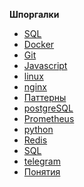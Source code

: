 **Шпоргалки**

<ul>
    <li>
        <a href="SQL/readme.md">SQL</a>
    </li>
    <li>
        <a href="docker/README.md">Docker</a>
    </li>
    <li>
        <a href="git/README.md">Git</a>
    </li>
    <li>
        <a href="javascript/readme.md">Javascript</a>
    </li>
    <li>
        <a href="linux/README.md">linux</a>
    </li>
    <li>
        <a href="nginx/README.md">nginx</a>
    </li>
    <li>
        <a href="patterns/README.md">Паттерны</a>
    </li>
    <li>
        <a href="postgreSQL/README.md">postgreSQL</a>
    </li>
    <li>
        <a href="prometheus/README.md">Prometheus</a>
    </li>
    <li>
        <a href="python/README.md">python</a>
    </li>
    <li>
        <a href="redis/README.md">Redis</a>
    </li>
    <li>
        <a href="SQL/readme.md">SQL</a>
    </li>
    <li>
        <a href="telegram/README.md">telegram</a>
    </li>
    <li>
        <a href="понятия/README.md">Понятия</a>
    </li>
</ul>
